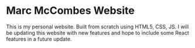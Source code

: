 # Marc McCombes Website
This is my personal website. Built from scratch using HTML5, CSS, JS. I will be updating this website with new features and hope to include some React features in a future update.
